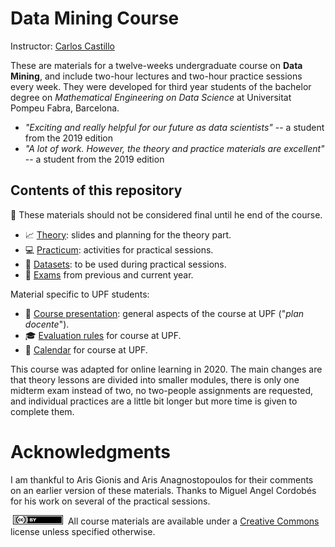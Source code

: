 # Data Mining Course

Instructor: [Carlos Castillo](https://chato.cl/)

These are materials for a twelve-weeks undergraduate course on **Data Mining**, and include two-hour lectures and two-hour practice sessions every week. They were developed for third year students of the bachelor degree on *Mathematical Engineering on Data Science* at Universitat Pompeu Fabra, Barcelona.

* *"Exciting and really helpful for our future as data scientists"* -- a student from the 2019 edition
* *"A lot of work. However, the theory and practice materials are excellent"* -- a student from the 2019 edition

## Contents of this repository

:construction: These materials should not be considered final until he end of the course.

* :chart_with_upwards_trend: [Theory](theory/README.md): slides and planning for the theory part.
* :computer: [Practicum](practicum/README.md): activities for practical sessions.
* :file_folder: [Datasets](practicum/data/README.md): to be used during practical sessions.
* :pencil: [Exams](exams/README.md) from previous and current year.

Material specific to UPF students:

* :scroll: [Course presentation](upf/upf-course-presentation.md): general aspects of the course at UPF ("*plan docente*").
* :mortar_board: [Evaluation rules](upf/upf-evaluation.md) for course at UPF.
* :calendar: [Calendar](upf/upf-calendar.md) for course at UPF.

This course was adapted for online learning in 2020. The main changes are that theory lessons are divided into smaller modules, there is only one midterm exam instead of two, no two-people assignments are requested, and individual practices are a little bit longer but more time is given to complete them.

# Acknowledgments

I am thankful to Aris Gionis and Aris Anagnostopoulos for their comments on an earlier version of these materials. Thanks to Miguel Angel Cordobés for his work on several of the practical sessions.

[<img src="upf/cc-by-80x15.png" width="80" height="15" hspace="4"/>](https://creativecommons.org/licenses/by/4.0/) All course materials are available under a [Creative Commons](https://creativecommons.org/licenses/by/4.0/) license unless specified otherwise.
